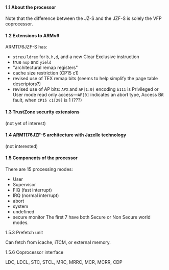 #### 1.1 About the processor

Note that the difference between the JZ-S and the JZF-S is solely the VFP coprocessor.

#### 1.2 Extensions to ARMv6

ARM1176JZF-S has:
- `strex/ldrex` for `b,h,d`, and a new Clear Exclusive instruction
- true `nop` and `yield`
- "architectural remap registers"
- cache size restriction (CP15 c1)
- revised use of TEX remap bits (seems to help simplify the page table descriptors?)
- revised use of AP bits: `APX` and `AP[1:0]` encoding `b111` is Privileged or User mode read only access—`AP[0]` indicates an abort type, Access Bit fault, when `CP15 c1[29]` is 1 (???)

#### 1.3 TrustZone security extensions

(not yet of interest)

#### 1.4 ARM1176JZF-S architecture with Jazelle technology

(not interested)

#### 1.5 Components of the processor

There are 15 processing modes:
- User
- Supervisor
- FIQ (fast interrupt)
- IRQ (normal interrupt)
- abort
- system
- undefined
- secure monitor
The first 7 have both Secure or Non Secure world modes.

1.5.3 Prefetch unit

Can fetch from icache, iTCM, or external memory.

1.5.6 Coprocessor interface

LDC, LDCL, STC, STCL, MRC, MRRC, MCR, MCRR, CDP